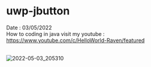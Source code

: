 # uwp-jbutton
Date : 03/05/2022<br/>
How to coding in java
visit my youtube : https://www.youtube.com/c/HelloWorld-Raven/featured
<br/><br/>

![2022-05-03_205310](https://user-images.githubusercontent.com/58245926/166479591-f13167fd-8caf-41e8-b5bf-19a7a567cdd5.png)
